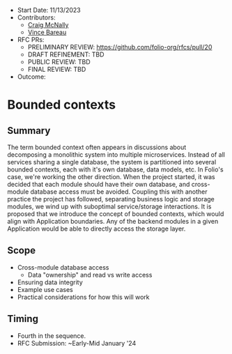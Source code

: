 * Start Date: 11/13/2023
* Contributors:
  * [Craig McNally](cmcnally@ebsco.com)
  * [Vince Bareau](vbareau@ebsco.com)
* RFC PRs:
  * PRELIMINARY REVIEW: https://github.com/folio-org/rfcs/pull/20
  * DRAFT REFINEMENT: TBD
  * PUBLIC REVIEW: TBD
  * FINAL REVIEW: TBD
* Outcome: 

# Bounded contexts

## Summary
The term bounded context often appears in discussions about decomposing a monolithic system into multiple microservices.  Instead of all services sharing a single database, the system is partitioned into several bounded contexts, each with it's own database, data models, etc.  In Folio's case, we're working the other direction.  When the project started, it was decided that each module should have their own database, and cross-module database access must be avoided.  Coupling this with another practice the project has followed, separating business logic and storage modules, we wind up with suboptimal service/storage interactions.  It is proposed that we introduce the concept of bounded contexts, which would align with Application boundaries.  Any of the backend modules in a given Application would be able to directly access the storage layer.

## Scope
* Cross-module database access
  * Data "ownership" and read vs write access
* Ensuring data integrity
* Example use cases
* Practical considerations for how this will work

## Timing
* Fourth in the sequence.
* RFC Submission: ~Early-Mid January '24

